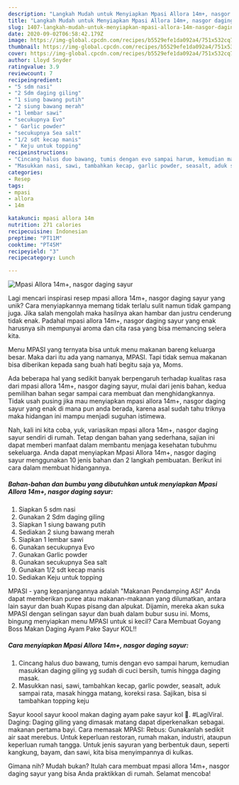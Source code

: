 ```yaml
---
description: "Langkah Mudah untuk Menyiapkan Mpasi Allora 14m+, nasgor daging sayur Anti Gagal"
title: "Langkah Mudah untuk Menyiapkan Mpasi Allora 14m+, nasgor daging sayur Anti Gagal"
slug: 1407-langkah-mudah-untuk-menyiapkan-mpasi-allora-14m-nasgor-daging-sayur-anti-gagal
date: 2020-09-02T06:58:42.179Z
image: https://img-global.cpcdn.com/recipes/b5529efe1da092a4/751x532cq70/mpasi-allora-14m-nasgor-daging-sayur-foto-resep-utama.jpg
thumbnail: https://img-global.cpcdn.com/recipes/b5529efe1da092a4/751x532cq70/mpasi-allora-14m-nasgor-daging-sayur-foto-resep-utama.jpg
cover: https://img-global.cpcdn.com/recipes/b5529efe1da092a4/751x532cq70/mpasi-allora-14m-nasgor-daging-sayur-foto-resep-utama.jpg
author: Lloyd Snyder
ratingvalue: 3.9
reviewcount: 7
recipeingredient:
- "5 sdm nasi"
- "2 Sdm daging giling"
- "1 siung bawang putih"
- "2 siung bawang merah"
- "1 lembar sawi"
- "secukupnya Evo"
- " Garlic powder"
- "secukupnya Sea salt"
- "1/2 sdt kecap manis"
- " Keju untuk topping"
recipeinstructions:
- "Cincang halus duo bawang, tumis dengan evo sampai harum, kemudian masukkan daging giling yg sudah di cuci bersih, tumis hingga daging masak."
- "Masukkan nasi, sawi, tambahkan kecap, garlic powder, seasalt, aduk sampai rata, masak hingga matang, koreksi rasa. Sajikan, bisa si tambahkan topping keju"
categories:
- Resep
tags:
- mpasi
- allora
- 14m

katakunci: mpasi allora 14m 
nutrition: 271 calories
recipecuisine: Indonesian
preptime: "PT11M"
cooktime: "PT45M"
recipeyield: "3"
recipecategory: Lunch

---
```



![Mpasi Allora 14m+, nasgor daging sayur](https://img-global.cpcdn.com/recipes/b5529efe1da092a4/751x532cq70/mpasi-allora-14m-nasgor-daging-sayur-foto-resep-utama.jpg)

Lagi mencari inspirasi resep mpasi allora 14m+, nasgor daging sayur yang unik? Cara menyiapkannya memang tidak terlalu sulit namun tidak gampang juga. Jika salah mengolah maka hasilnya akan hambar dan justru cenderung tidak enak. Padahal mpasi allora 14m+, nasgor daging sayur yang enak harusnya sih mempunyai aroma dan cita rasa yang bisa memancing selera kita.

Menu MPASI yang ternyata bisa untuk menu makanan bareng keluarga besar. Maka dari itu ada yang namanya, MPASI. Tapi tidak semua makanan bisa diberikan kepada sang buah hati begitu saja ya, Moms.

Ada beberapa hal yang sedikit banyak berpengaruh terhadap kualitas rasa dari mpasi allora 14m+, nasgor daging sayur, mulai dari jenis bahan, kedua pemilihan bahan segar sampai cara membuat dan menghidangkannya. Tidak usah pusing jika mau menyiapkan mpasi allora 14m+, nasgor daging sayur yang enak di mana pun anda berada, karena asal sudah tahu triknya maka hidangan ini mampu menjadi suguhan istimewa.


Nah, kali ini kita coba, yuk, variasikan mpasi allora 14m+, nasgor daging sayur sendiri di rumah. Tetap dengan bahan yang sederhana, sajian ini dapat memberi manfaat dalam membantu menjaga kesehatan tubuhmu sekeluarga. Anda dapat menyiapkan Mpasi Allora 14m+, nasgor daging sayur menggunakan 10 jenis bahan dan 2 langkah pembuatan. Berikut ini cara dalam membuat hidangannya.

<!--inarticleads1-->

##### Bahan-bahan dan bumbu yang dibutuhkan untuk menyiapkan Mpasi Allora 14m+, nasgor daging sayur:

1. Siapkan 5 sdm nasi
1. Gunakan 2 Sdm daging giling
1. Siapkan 1 siung bawang putih
1. Sediakan 2 siung bawang merah
1. Siapkan 1 lembar sawi
1. Gunakan secukupnya Evo
1. Gunakan  Garlic powder
1. Gunakan secukupnya Sea salt
1. Gunakan 1/2 sdt kecap manis
1. Sediakan  Keju untuk topping


MPASI - yang kepanjangannya adalah &#34;Makanan Pendamping ASI&#34; Anda dapat memberikan puree atau makanan-makanan yang dilumatkan, antara lain sayur dan buah Kupas pisang dan alpukat. Dijamin, mereka akan suka MPASI dengan selingan sayur dan buah dalam bubur susu ini. Moms, bingung menyiapkan menu MPASI untuk si kecil? Cara Membuat Goyang Boss Makan Daging Ayam Pake Sayur KOL!! 

<!--inarticleads2-->

##### Cara menyiapkan Mpasi Allora 14m+, nasgor daging sayur:

1. Cincang halus duo bawang, tumis dengan evo sampai harum, kemudian masukkan daging giling yg sudah di cuci bersih, tumis hingga daging masak.
1. Masukkan nasi, sawi, tambahkan kecap, garlic powder, seasalt, aduk sampai rata, masak hingga matang, koreksi rasa. Sajikan, bisa si tambahkan topping keju


Sayur koool sayur koool makan daging ayam pake sayur kol 🤣. #LagiViral. Daging: Daging giling yang dimasak matang dapat diperkenalkan sebagai. makanan pertama bayi. Cara memasak MPASI: Rebus: Gunakanlah sedikit air saat merebus. Untuk keperluan restoran, rumah makan, industri, ataupun keperluan rumah tangga. Untuk jenis sayuran yang berbentuk daun, seperti kangkung, bayam, dan sawi, kita bisa menyimpannya di kulkas. 

Gimana nih? Mudah bukan? Itulah cara membuat mpasi allora 14m+, nasgor daging sayur yang bisa Anda praktikkan di rumah. Selamat mencoba!
